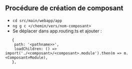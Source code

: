 ## Procédure de création de composant
-  ``cd src/main/webapp/app``
-  ``ng g c </chemin/vers/nom-composant>``
- Se déplacer dans app.routing.ts et ajouter :
```angular2html
   {
    path: '<pathname>>',
    loadChildren: () => import('./<composant>/<composant>.module').then(m => m.<Composant>Module),
   },
```

